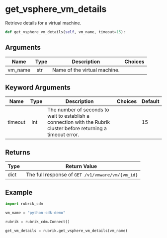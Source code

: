 # get_vsphere_vm_details

Retrieve details for a virtual machine.

```py
def get_vsphere_vm_details(self, vm_name, timeout=15):
```

## Arguments

| Name        | Type | Description                                                                 | Choices |
|-------------|------|-----------------------------------------------------------------------------|---------|
| vm_name  | str | Name of the virtual machine. |  |

## Keyword Arguments

| Name        | Type | Description                                                                 | Choices | Default |
|-------------|------|-----------------------------------------------------------------------------|---------|---------|
| timeout  | int | The number of seconds to wait to establish a connection with the Rubrik cluster before returning a timeout error.  |  | 15 |

## Returns

| Type | Return Value                                                                                  |
|------|-----------------------------------------------------------------------------------------------|
| dict | The full response of `GET /v1/vmware/vm/{vm_id}` |



## Example

```py
import rubrik_cdm

vm_name = "python-sdk-demo"

rubrik = rubrik_cdm.Connect()

get_vm_details = rubrik.get_vsphere_vm_details(vm_name)

```
